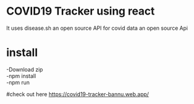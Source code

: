 # COVID19 Tracker using react
It uses disease.sh an open source API for covid data an open source Api

# install
 -Download zip </br>
 -npm install </br>
 -npm run 
 
 #check out here
  https://covid19-tracker-bannu.web.app/
